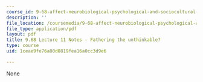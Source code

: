 ```yaml
---
course_id: 9-68-affect-neurobiological-psychological-and-sociocultural-counterparts-of-feelings-spring-2013
description: ''
file_location: /coursemedia/9-68-affect-neurobiological-psychological-and-sociocultural-counterparts-of-feelings-spring-2013/1ceae9fe76a80d0819fea16a0cc3d9e6_MIT9_68S13_Lect11.pdf
file_type: application/pdf
layout: pdf
title: 9.68 Lecture 11 Notes - Fathering the unthinkable?
type: course
uid: 1ceae9fe76a80d0819fea16a0cc3d9e6

---
```

None